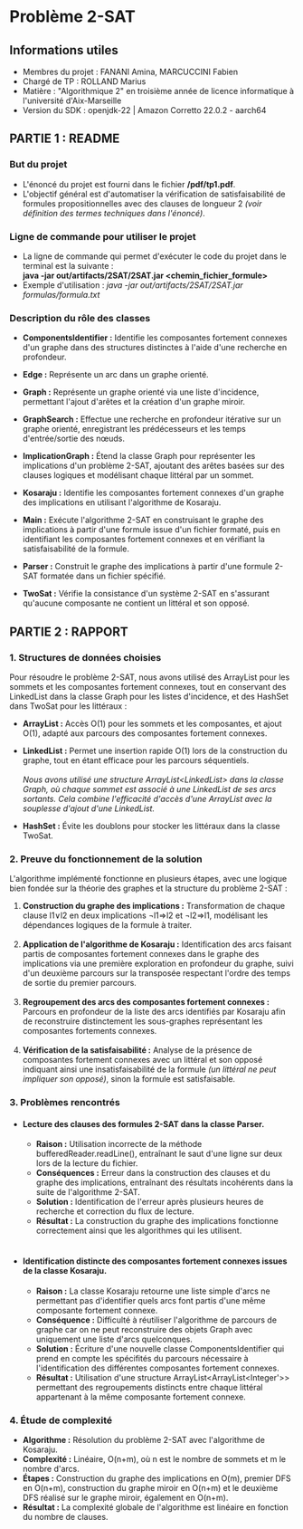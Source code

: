 # Problème 2-SAT

## Informations utiles
- Membres du projet : FANANI Amina, MARCUCCINI Fabien 
- Chargé de TP : ROLLAND Marius
- Matière : "Algorithmique 2" en troisième année de licence informatique à l'université d'Aix-Marseille
- Version du SDK : openjdk-22 | Amazon Corretto 22.0.2 - aarch64


## PARTIE 1 : README

### But du projet
- L'énoncé du projet est fourni dans le fichier **/pdf/tp1.pdf**. <br>
- L'objectif général est d'automatiser la vérification de satisfaisabilité de formules propositionnelles avec des clauses de longueur 2 *(voir définition des termes techniques dans l'énoncé)*.

### Ligne de commande pour utiliser le projet
- La ligne de commande qui permet d'exécuter le code du projet dans le terminal est la suivante :<br>
**java -jar out/artifacts/2SAT/2SAT.jar <chemin_fichier_formule>**<br>
- Exemple d'utilisation : *java -jar out/artifacts/2SAT/2SAT.jar formulas/formula.txt*<br>

### Description du rôle des classes

- **ComponentsIdentifier :** Identifie les composantes fortement connexes d'un graphe dans des structures distinctes à l'aide d'une recherche en profondeur. <br>

- **Edge :** Représente un arc dans un graphe orienté.<br>

- **Graph :** Représente un graphe orienté via une liste d'incidence, permettant l'ajout d'arêtes et la création d'un graphe miroir.<br>

- **GraphSearch :** Effectue une recherche en profondeur itérative sur un graphe orienté, enregistrant les prédécesseurs et les temps d'entrée/sortie des nœuds.<br>

- **ImplicationGraph :** Étend la classe Graph pour représenter les implications d'un problème 2-SAT, ajoutant des arêtes basées sur des clauses logiques et modélisant chaque littéral par un sommet.<br>

- **Kosaraju :** Identifie les composantes fortement connexes d'un graphe des implications en utilisant l'algorithme de Kosaraju.<br>

- **Main :** Exécute l'algorithme 2-SAT en construisant le graphe des implications à partir d'une formule issue d'un fichier formaté, puis en identifiant les composantes fortement connexes et en vérifiant la satisfaisabilité de la formule.<br>

- **Parser :** Construit le graphe des implications à partir d'une formule 2-SAT formatée dans un fichier spécifié.<br>

- **TwoSat :** Vérifie la consistance d'un système 2-SAT en s'assurant qu'aucune composante ne contient un littéral et son opposé.


## PARTIE 2 : RAPPORT

### 1. Structures de données choisies
Pour résoudre le problème 2-SAT, nous avons utilisé des ArrayList pour les sommets et les composantes fortement connexes, tout en conservant des LinkedList dans la classe Graph pour les listes d'incidence, et des HashSet dans TwoSat pour les littéraux :<br>

- **ArrayList :** Accès O(1) pour les sommets et les composantes, et ajout O(1), adapté aux parcours des composantes fortement connexes.<br>

- **LinkedList :** Permet une insertion rapide O(1) lors de la construction du graphe, tout en étant efficace pour les parcours séquentiels.<br><br>
*Nous avons utilisé une structure ArrayList<LinkedList<Edge>> dans la classe Graph, où chaque sommet est associé à une LinkedList de ses arcs sortants. Cela combine l'efficacité d'accès d'une ArrayList avec la souplesse d'ajout d'une LinkedList.*<br>

- **HashSet :** Évite les doublons pour stocker les littéraux dans la classe TwoSat.<br>

### 2. Preuve du fonctionnement de la solution
L'algorithme implémenté fonctionne en plusieurs étapes, avec une logique bien fondée sur la théorie des graphes et la structure du problème 2-SAT :<br>
1. **Construction du graphe des implications :** Transformation de chaque clause l1∨l2 en deux implications ¬l1⇒l2 et ¬l2⇒l1, modélisant les dépendances logiques de la formule à traiter.<br><br>
2. **Application de l'algorithme de Kosaraju :** Identification des arcs faisant partis de composantes fortement connexes dans le graphe des implications via une première exploration en profondeur du graphe, suivi d'un deuxième parcours sur la transposée respectant l'ordre des temps de sortie du premier parcours.<br><br>
3. **Regroupement des arcs des composantes fortement connexes :** Parcours en profondeur de la liste des arcs identifiés par Kosaraju afin de reconstruire distinctement les sous-graphes  représentant les composantes fortements connexes.<br><br>
4. **Vérification de la satisfaisabilité :** Analyse de la présence de composantes fortement connexes avec un littéral et son opposé indiquant ainsi une insatisfaisabilité de la formule *(un littéral ne peut impliquer son opposé)*, sinon la formule est satisfaisable.<br>

### 3. Problèmes rencontrés

- #### Lecture des clauses des formules 2-SAT dans la classe Parser.
  - **Raison :** Utilisation incorrecte de la méthode bufferedReader.readLine(), entraînant le saut d'une ligne sur deux lors de la lecture du fichier.<br>
  - **Conséquences :** Erreur dans la construction des clauses et du graphe des implications, entraînant des résultats incohérents dans la suite de l'algorithme 2-SAT.<br>
  - **Solution :** Identification de l'erreur après plusieurs heures de recherche et correction du flux de lecture.<br>
  - **Résultat :** La construction du graphe des implications fonctionne correctement ainsi que les algorithmes qui les utilisent.<br><br>

- #### Identification distincte des composantes fortement connexes issues de la classe Kosaraju.
  - **Raison :** La classe Kosaraju retourne une liste simple d'arcs ne permettant pas d'identifier quels arcs font partis d'une même composante fortement connexe.
  - **Conséquence :** Difficulté à réutiliser l'algorithme de parcours de graphe car on ne peut reconstruire des objets Graph avec uniquement une liste d'arcs quelconques.
  - **Solution :** Écriture d'une nouvelle classe ComponentsIdentifier qui prend en compte les spécifités du parcours nécessaire à l'identification des différentes composantes fortement connexes.
  - **Résultat :** Utilisation d'une structure ArrayList<ArrayList<Integer'>> permettant des regroupements distincts entre chaque littéral appartenant à la même composante fortement connexe.

### 4. Étude de complexité
* **Algorithme :** Résolution du problème 2-SAT avec l'algorithme de Kosaraju.<br>
* **Complexité :** Linéaire, O(n+m), où n est le nombre de sommets et m le nombre d'arcs.<br>
* **Étapes :** Construction du graphe des implications en O(m), premier DFS en O(n+m), construction du graphe miroir en O(n+m) et le deuxième DFS réalisé sur le graphe miroir, également en O(n+m).<br>
* **Résultat :** La complexité globale de l'algorithme est linéaire en fonction du nombre de clauses.<br>

